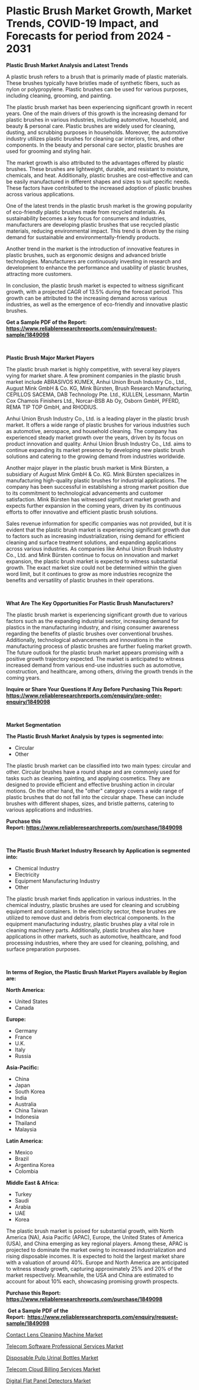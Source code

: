 <p><h1>Plastic Brush Market Growth, Market Trends, COVID-19 Impact, and Forecasts for period from 2024 - 2031</h1></p><p><strong>Plastic Brush Market Analysis and Latest Trends</strong></p>
<p><p>A plastic brush refers to a brush that is primarily made of plastic materials. These brushes typically have bristles made of synthetic fibers, such as nylon or polypropylene. Plastic brushes can be used for various purposes, including cleaning, grooming, and painting.</p><p>The plastic brush market has been experiencing significant growth in recent years. One of the main drivers of this growth is the increasing demand for plastic brushes in various industries, including automotive, household, and beauty & personal care. Plastic brushes are widely used for cleaning, dusting, and scrubbing purposes in households. Moreover, the automotive industry utilizes plastic brushes for cleaning car interiors, tires, and other components. In the beauty and personal care sector, plastic brushes are used for grooming and styling hair.</p><p>The market growth is also attributed to the advantages offered by plastic brushes. These brushes are lightweight, durable, and resistant to moisture, chemicals, and heat. Additionally, plastic brushes are cost-effective and can be easily manufactured in different shapes and sizes to suit specific needs. These factors have contributed to the increased adoption of plastic brushes across various applications.</p><p>One of the latest trends in the plastic brush market is the growing popularity of eco-friendly plastic brushes made from recycled materials. As sustainability becomes a key focus for consumers and industries, manufacturers are developing plastic brushes that use recycled plastic materials, reducing environmental impact. This trend is driven by the rising demand for sustainable and environmentally-friendly products.</p><p>Another trend in the market is the introduction of innovative features in plastic brushes, such as ergonomic designs and advanced bristle technologies. Manufacturers are continuously investing in research and development to enhance the performance and usability of plastic brushes, attracting more customers.</p><p>In conclusion, the plastic brush market is expected to witness significant growth, with a projected CAGR of 13.5% during the forecast period. This growth can be attributed to the increasing demand across various industries, as well as the emergence of eco-friendly and innovative plastic brushes.</p></p>
<p><strong>Get a Sample PDF of the Report:&nbsp; <a href="https://www.reliableresearchreports.com/enquiry/request-sample/1849098">https://www.reliableresearchreports.com/enquiry/request-sample/1849098</a></strong></p>
<p>&nbsp;</p>
<p><strong>Plastic Brush Major Market Players</strong></p>
<p><p>The plastic brush market is highly competitive, with several key players vying for market share. A few prominent companies in the plastic brush market include ABRASIVOS KUMEX, Anhui Union Brush Industry Co., Ltd., August Mink GmbH & Co. KG, Mink Bürsten, Brush Research Manufacturing, CEPILLOS SACEMA, DAB Technology Pte. Ltd., KULLEN, Lessmann, Martin Cox Chamois Finishers Ltd., Norcar-BSB Ab Oy, Osborn GmbH, PFERD, REMA TIP TOP GmbH, and RHODIUS.</p><p>Anhui Union Brush Industry Co., Ltd. is a leading player in the plastic brush market. It offers a wide range of plastic brushes for various industries such as automotive, aerospace, and household cleaning. The company has experienced steady market growth over the years, driven by its focus on product innovation and quality. Anhui Union Brush Industry Co., Ltd. aims to continue expanding its market presence by developing new plastic brush solutions and catering to the growing demand from industries worldwide.</p><p>Another major player in the plastic brush market is Mink Bürsten, a subsidiary of August Mink GmbH & Co. KG. Mink Bürsten specializes in manufacturing high-quality plastic brushes for industrial applications. The company has been successful in establishing a strong market position due to its commitment to technological advancements and customer satisfaction. Mink Bürsten has witnessed significant market growth and expects further expansion in the coming years, driven by its continuous efforts to offer innovative and efficient plastic brush solutions.</p><p>Sales revenue information for specific companies was not provided, but it is evident that the plastic brush market is experiencing significant growth due to factors such as increasing industrialization, rising demand for efficient cleaning and surface treatment solutions, and expanding applications across various industries. As companies like Anhui Union Brush Industry Co., Ltd. and Mink Bürsten continue to focus on innovation and market expansion, the plastic brush market is expected to witness substantial growth. The exact market size could not be determined within the given word limit, but it continues to grow as more industries recognize the benefits and versatility of plastic brushes in their operations.</p></p>
<p>&nbsp;</p>
<p><strong>What Are The Key Opportunities For Plastic Brush Manufacturers?</strong></p>
<p><p>The plastic brush market is experiencing significant growth due to various factors such as the expanding industrial sector, increasing demand for plastics in the manufacturing industry, and rising consumer awareness regarding the benefits of plastic brushes over conventional brushes. Additionally, technological advancements and innovations in the manufacturing process of plastic brushes are further fueling market growth. The future outlook for the plastic brush market appears promising with a positive growth trajectory expected. The market is anticipated to witness increased demand from various end-use industries such as automotive, construction, and healthcare, among others, driving the growth trends in the coming years.</p></p>
<p><strong>Inquire or Share Your Questions If Any Before Purchasing This Report: <a href="https://www.reliableresearchreports.com/enquiry/pre-order-enquiry/1849098">https://www.reliableresearchreports.com/enquiry/pre-order-enquiry/1849098</a></strong></p>
<p>&nbsp;</p>
<p><strong>Market Segmentation</strong></p>
<p><strong>The Plastic Brush Market Analysis by types is segmented into:</strong></p>
<p><ul><li>Circular</li><li>Other</li></ul></p>
<p><p>The plastic brush market can be classified into two main types: circular and other. Circular brushes have a round shape and are commonly used for tasks such as cleaning, painting, and applying cosmetics. They are designed to provide efficient and effective brushing action in circular motions. On the other hand, the "other" category covers a wide range of plastic brushes that do not fall into the circular shape. These can include brushes with different shapes, sizes, and bristle patterns, catering to various applications and industries.</p></p>
<p><strong>Purchase this Report:&nbsp;<a href="https://www.reliableresearchreports.com/purchase/1849098">https://www.reliableresearchreports.com/purchase/1849098</a></strong></p>
<p>&nbsp;</p>
<p><strong>The Plastic Brush Market Industry Research by Application is segmented into:</strong></p>
<p><ul><li>Chemical Industry</li><li>Electricity</li><li>Equipment Manufacturing Industry</li><li>Other</li></ul></p>
<p><p>The plastic brush market finds application in various industries. In the chemical industry, plastic brushes are used for cleaning and scrubbing equipment and containers. In the electricity sector, these brushes are utilized to remove dust and debris from electrical components. In the equipment manufacturing industry, plastic brushes play a vital role in cleaning machinery parts. Additionally, plastic brushes also have applications in other markets, such as automotive, healthcare, and food processing industries, where they are used for cleaning, polishing, and surface preparation purposes.</p></p>
<p>&nbsp;</p>
<p><strong>In terms of Region, the Plastic Brush Market Players available by Region are:</strong></p>
<p>
    <p> <strong> North America: </strong>
        <ul>
            <li>United States</li>
            <li>Canada</li>
        </ul>
        </p> 
    <p> <strong> Europe: </strong>
        <ul>
            <li>Germany</li>
            <li>France</li>
            <li>U.K.</li>
            <li>Italy</li>
            <li>Russia</li>
        </ul>
        </p> 
    <p> <strong> Asia-Pacific: </strong>
        <ul>
            <li>China</li>
            <li>Japan</li>
            <li>South Korea</li>
            <li>India</li>
            <li>Australia</li>
            <li>China Taiwan</li>
            <li>Indonesia</li>
            <li>Thailand</li>
            <li>Malaysia</li>
        </ul>
        </p> 
    <p> <strong> Latin America: </strong>
        <ul>
            <li>Mexico</li>
            <li>Brazil</li>
            <li>Argentina Korea</li>
            <li>Colombia</li>
        </ul>
        </p> 
    <p> <strong> Middle East & Africa: </strong>
        <ul>
            <li>Turkey</li>
            <li>Saudi</li>
            <li>Arabia</li>
            <li>UAE</li>
            <li>Korea</li>
        </ul>
    </p>
    </p>
<p><p>The plastic brush market is poised for substantial growth, with North America (NA), Asia Pacific (APAC), Europe, the United States of America (USA), and China emerging as key regional players. Among these, APAC is projected to dominate the market owing to increased industrialization and rising disposable incomes. It is expected to hold the largest market share with a valuation of around 40%. Europe and North America are anticipated to witness steady growth, capturing approximately 25% and 20% of the market respectively. Meanwhile, the USA and China are estimated to account for about 10% each, showcasing promising growth prospects.</p></p>
<p><strong>Purchase this Report: <a href="https://www.reliableresearchreports.com/purchase/1849098">https://www.reliableresearchreports.com/purchase/1849098</a></strong></p>
<p>&nbsp;<strong>Get a Sample PDF of the Report:&nbsp;&nbsp;<a href="https://www.reliableresearchreports.com/enquiry/request-sample/1849098">https://www.reliableresearchreports.com/enquiry/request-sample/1849098</a></strong></p>
<p><strong></strong></p>
<p><p><a href="https://github.com/sofayahoo2023/Market-Research-Report-List-2/blob/main/contact-lens-cleaning-machine-market.md">Contact Lens Cleaning Machine Market</a></p><p><a href="https://medium.com/@sharonoliver1954/decoding-telecom-software-professional-services-market-metrics-market-share-trends-and-growth-f9bab93ab512">Telecom Software Professional Services Market</a></p><p><a href="https://issuu.com/reportprime-2/docs/disposable-pulp-urinal-bottles-market-size-2030.pp">Disposable Pulp Urinal Bottles Market</a></p><p><a href="https://medium.com/@sharonoliver1954/telecom-cloud-billing-services-market-size-market-outlook-and-market-forecast-2023-to-2030-159f9427a1b4">Telecom Cloud Billing Services Market</a></p><p><a href="https://github.com/vimar16th/Market-Research-Report-List-2/blob/main/digital-flat-panel-detectors-market.md">Digital Flat Panel Detectors Market</a></p></p>